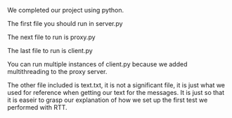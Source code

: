 We completed our project using python.

The first file you should run in server.py

The next file to run is proxy.py

The last file to run is client.py

You can run multiple instances of client.py because we added multithreading to the proxy server. 

The other file included is text.txt, it is not a significant file, it is just what we used for reference when 
getting our text for the messages. It is just so that it is easeir to grasp our explanation of how we set up the first 
test we performed with RTT.

